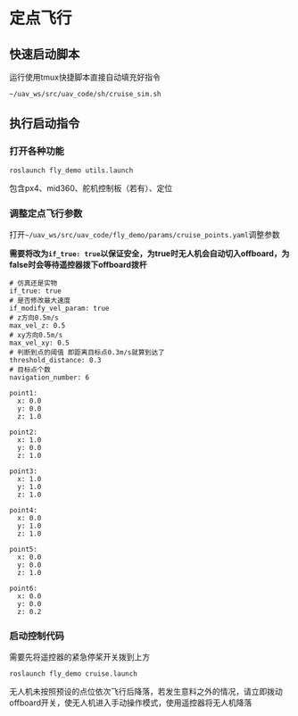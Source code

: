 # 定点飞行

## 快速启动脚本

运行使用tmux快捷脚本直接自动填充好指令

```
~/uav_ws/src/uav_code/sh/cruise_sim.sh
```

## 执行启动指令

### 打开各种功能

```
roslaunch fly_demo utils.launch
```

包含px4、mid360、舵机控制板（若有）、定位

### 调整定点飞行参数

打开`~/uav_ws/src/uav_code/fly_demo/params/cruise_points.yaml`调整参数

**需要将改为`if_true: true`以保证安全，为true时无人机会自动切入offboard，为false时会等待遥控器拨下offboard拨杆**

```
# 仿真还是实物
if_true: true
# 是否修改最大速度
if_modify_vel_param: true
# z方向0.5m/s
max_vel_z: 0.5
# xy方向0.5m/s
max_vel_xy: 0.5
# 判断到点的阈值 即距离目标点0.3m/s就算到达了
threshold_distance: 0.3
# 目标点个数
navigation_number: 6

point1:
  x: 0.0
  y: 0.0
  z: 1.0

point2:
  x: 1.0
  y: 0.0
  z: 1.0

point3:
  x: 1.0
  y: 1.0
  z: 1.0

point4:
  x: 0.0
  y: 1.0
  z: 1.0

point5:
  x: 0.0
  y: 0.0
  z: 1.0

point6:
  x: 0.0
  y: 0.0
  z: 0.2
```

### 启动控制代码

需要先将遥控器的紧急停桨开关拨到上方

```
roslaunch fly_demo cruise.launch
```

无人机未按照预设的点位依次飞行后降落，若发生意料之外的情况，请立即拨动offboard开关，使无人机进入手动操作模式，使用遥控器将无人机降落